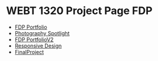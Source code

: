 # WEBT 1320 Project Page FDP 

<ul>
<li><a href="intro_to_html/index.html" target="_blank"> FDP Portfolio</a></li>
<li><a href="html5_intro_css/index.html" target="_blank"> Photography Spotlight</a></li>
<li><a href="adv.css/index.html" target="_blank"> FDP PortfolioV2</a>
</li>
<li><a href="responsive/index.html" target="_blank">Responsive Design</a>
</li>
<li><a href="FinalProject/index.html" target="_blank">FinalProject</a>
</li>
</ul>